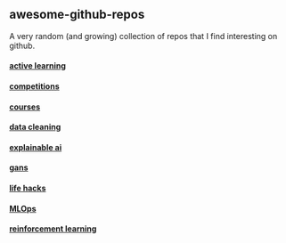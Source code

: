 ## awesome-github-repos

A very random (and growing) collection of repos that I find interesting on github.

#### [active learning](./active_learning.md)

#### [competitions](./competitions.md)

#### [courses](./courses.md)

#### [data cleaning](./data_cleaning.md)

#### [explainable ai](./explainable_ai.md)

#### [gans](./gans.md)

#### [life hacks](./life_hacks.md)

#### [MLOps](./mlops.md)

#### [reinforcement learning](./reinforcement_learning.md)
